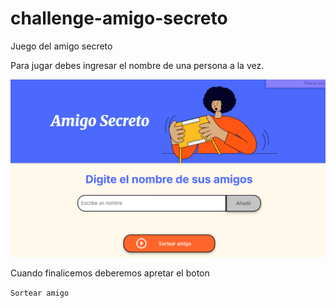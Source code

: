 # challenge-amigo-secreto
Juego del amigo secreto

Para jugar debes ingresar el nombre de una persona a la vez.

![alt text](image.png)

Cuando finalicemos deberemos apretar el boton 

``` Sortear amigo ```